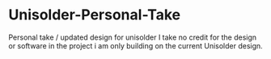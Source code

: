# Unisolder-Personal-Take
Personal take / updated design for unisolder I take no credit for the design or software in the project i am only building on the current Unisolder design. 
